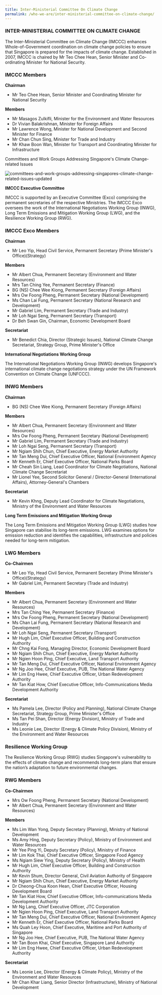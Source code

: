 ```yaml
---
title: Inter-Ministerial Committee On Climate Change
permalink: /who-we-are/inter-ministerial-committee-on-climate-change/
---
```


### INTER-MINISTERIAL COMMITTEE ON CLIMATE CHANGE

The Inter-Ministerial Committee on Climate Change (IMCCC) enhances Whole-of-Government coordination on climate change policies to ensure that Singapore is prepared for the impacts of climate change. Established in 2007, IMCCC is chaired by Mr Teo Chee Hean, Senior Minister and Co-ordinating Minister for National Security.

### IMCCC Members

**Chairman**

* Mr Teo Chee Hean, Senior Minister and Coordinating Minister for National Security

**Members**

* Mr Masagos Zulkifli, Minister for the Environment and Water Resources
* Dr Vivian Balakrishnan, Minister for Foreign Affairs
* Mr Lawrence Wong, Minister for National Development and Second Minister for Finance
* Mr Chan Chun Sing, Minister for Trade and Industry
* Mr Khaw Boon Wan, Minister for Transport and Coordinating Minister for Infrastructure

Committees and Work Groups Addressing Singapore's Climate Change-related Issues

![committees-and-work-groups-addressing-singapores-climate-change-related-issues-updated](https://www.nccs.gov.sg/images/default-source/default-album/committees-and-work-groups-addressing-singapores-climate-change-related-issues-updated.jpg?sfvrsn=dcab085d_0  "committees-and-work-groups-addressing-singapores-climate-change-related-issues-updated")

**IMCCC Executive Committee**

IMCCC is supported by an Executive Committee (Exco) comprising the permanent secretaries of the respective Ministries. The IMCCC Exco oversees the work of the International Negotiations Working Group (INWG), Long Term Emissions and Mitigation Working Group (LWG), and the Resilience Working Group (RWG).

### IMCCC Exco Members

**Chairman**

* Mr Leo Yip, Head Civil Service, Permanent Secretary (Prime Minister's Office)(Strategy)

**Members**

* Mr Albert Chua, Permanent Secretary (Environment and Water Resources)
* Mrs Tan Ching Yee, Permanent Secretary (Finance)
* BG (NS) Chee Wee Kiong, Permanent Secretary (Foreign Affairs)
* Mrs Ow Foong Pheng, Permanent Secretary (National Development)
* Ms Chan Lai Fung, Permanent Secretary (National Research and Development)
* Mr Gabriel Lim, Permanent Secretary (Trade and Industry)
* Mr Loh Ngai Seng, Permanent Secretary (Transport)
* Dr Beh Swan Gin, Chairman, Economic Development Board

**Secretariat**

* Mr Benedict Chia, Director (Strategic Issues), National Climate Change Secretariat, Strategy Group, Prime Minister's Office

**International Negotiations Working Group**

The International Negotiations Working Group (INWG) develops Singapore's international climate change negotiations strategy under the UN Framework Convention on Climate Change (UNFCCC).

### INWG Members

**Chairman**

* BG (NS) Chee Wee Kiong, Permanent Secretary (Foreign Affairs)

**Members**

* Mr Albert Chua, Permanent Secretary (Environment and Water Resources)
* Mrs Ow Foong Pheng, Permanent Secretary (National Development)
* Mr Gabriel Lim, Permanent Secretary (Trade and Industry)
* Mr Loh Ngai Seng, Permanent Secretary (Transport)
* Mr Ngiam Shih Chun, Chief Executive, Energy Market Authority
* Mr Tan Meng Dui, Chief Executive Officer, National Environment Agency
* Mr Kenneth Er, Chief Executive Officer, National Parks Board
* Mr Cheah Sin Liang, Lead Coordinator for Climate Negotiations, National Climate Change Secretariat
* Mr Lionel Yee, Second Solicitor General / Director-General (International Affairs), Attorney-General's Chambers

**Secretariat**

* Mr Kevin Khng, Deputy Lead Coordinator for Climate Negotiations, Ministry of the Environment and Water Resources

**Long Term Emissions and Mitigation Working Group**

The Long Term Emissions and Mitigation Working Group (LWG) studies how Singapore can stabilise its long-term emissions. LWG examines options for emission reduction and identifies the capabilities, infrastructure and policies needed for long-term mitigation.

### LWG Members

**Co-Chairmen**

* Mr Leo Yip, Head Civil Service, Permanent Secretary (Prime Minister's Office)(Strategy)
* Mr Gabriel Lim, Permanent Secretary (Trade and Industry)

**Members**

* Mr Albert Chua, Permanent Secretary (Environment and Water Resources)
* Mrs Tan Ching Yee, Permanent Secretary (Finance)
* Mrs Ow Foong Pheng, Permanent Secretary (National Development)
* Ms Chan Lai Fung, Permanent Secretary (National Research and Development)
* Mr Loh Ngai Seng, Permanent Secretary (Transport)
* Mr Hugh Lim, Chief Executive Officer, Building and Construction Authority
* Mr Chng Kai Fong, Managing Director, Economic Development Board
* Mr Ngiam Shih Chun, Chief Executive, Energy Market Authority
* Mr Ngien Hoon Ping, Chief Executive, Land Transport Authority
* Mr Tan Meng Dui, Chief Executive Officer, National Environment Agency
* Mr Ng Joo Hee, Chief Executive, PUB, The National Water Agency 
* Mr Lim Eng Hwee, Chief Executive Officer, Urban Redevelopment Authority
* Mr Tan Kiat How, Chief Executive Officer, Info-Communications Media Development Authority

**Secretariat**

* Ms Pamela Lee, Director (Policy and Planning), National Climate Change Secretariat, Strategy Group, Prime Minister's Office
* Ms Tan Pei Shan, Director (Energy Division), Ministry of Trade and Industry
* Ms Leonie Lee, Director (Energy & Climate Policy Division), Ministry of the Environment and Water Resources

### Resilience Working Group

The Resilience Working Group (RWG) studies Singapore's vulnerability to the effects of climate change and recommends long-term plans that ensure the nation’s adaptation to future environmental changes.

### RWG Members

**Co-Chairmen** 

* Mrs Ow Foong Pheng, Permanent Secretary (National Development)
* Mr Albert Chua, Permanent Secretary (Environment and Water Resources)

**Members**

* Ms Lim Wan Yong, Deputy Secretary (Planning), Ministry of National Development
* Ms Amy Hing, Deputy Secretary (Policy), Ministry of Environment and Water Resources
* Mr Yee Ping Yi, Deputy Secretary (Policy), Ministry of Finance
* Mr Lim Kok Thai, Chief Executive Officer, Singapore Food Agency
* Ms Ngiam Siew Ying, Deputy Secretary (Policy), Ministry of Health
* Mr Hugh Lim, Chief Executive Officer, Building and Construction Authority
* Mr Kevin Shum, Director General, Civil Aviation Authority of Singapore
* Mr Ngiam Shih Chun, Chief Executive, Energy Market Authority
* Dr Cheong-Chua Koon Hean, Chief Executive Officer, Housing Development Board
* Mr Tan Kiat How, Chief Executive Officer, Info-communications Media Development Authority
* Mr Ng Lang, Chief Executive Officer, JTC Corporation
* Mr Ngien Hoon Ping, Chief Executive, Land Transport Authority
* Mr Tan Meng Dui, Chief Executive Officer, National Environment Agency
* Mr Kenneth Er, Chief Executive Officer, National Parks Board
* Ms Quah Ley Hoon, Chief Executive, Maritime and Port Authority of Singapore
* Mr Ng Joo Hee, Chief Executive, PUB, The National Water Agency
* Mr Tan Boon Khai, Chief Executive, Singapore Land Authority
* Mr Lim Eng Hwee, Chief Executive Officer, Urban Redevelopment Authority

**Secretariat**

* Ms Leonie Lee, Director (Energy & Climate Policy), Ministry of the Environment and Water Resources
* Mr Chan Khar Liang, Senior Director (Infrastructure), Ministry of National Development






